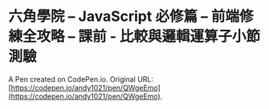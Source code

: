 # 六角學院 – JavaScript 必修篇 – 前端修練全攻略 – 課前 - 比較與邏輯運算子小節測驗

A Pen created on CodePen.io. Original URL: [https://codepen.io/andy1021/pen/QWgeEmo](https://codepen.io/andy1021/pen/QWgeEmo).


